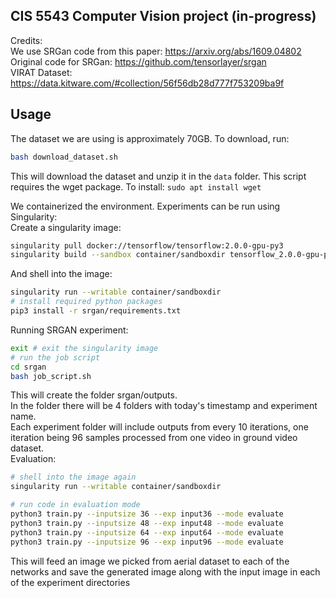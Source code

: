 ## CIS 5543 Computer Vision project (in-progress)  
Credits:  
We use SRGan code from this paper: https://arxiv.org/abs/1609.04802  
Original code for SRGan: https://github.com/tensorlayer/srgan  
VIRAT Dataset: https://data.kitware.com/#collection/56f56db28d777f753209ba9f  


## Usage  

The dataset we are using is approximately 70GB. To download, run:
```bash
bash download_dataset.sh
```
This will download the dataset and unzip it in the `data` folder. This script requires the wget package. To install: `sudo apt install wget`  

We containerized the environment. Experiments can be run using Singularity:  
Create a singularity image:
```bash
singularity pull docker://tensorflow/tensorflow:2.0.0-gpu-py3
singularity build --sandbox container/sandboxdir tensorflow_2.0.0-gpu-py3.sif
```
And shell into the image:
```bash
singularity run --writable container/sandboxdir
# install required python packages
pip3 install -r srgan/requirements.txt
```
Running SRGAN experiment:
```bash
exit # exit the singularity image
# run the job script
cd srgan
bash job_script.sh
```
This will create the folder srgan/outputs.  
In the folder there will be 4 folders with today's timestamp and experiment name.  
Each experiment folder will include outputs from every 10 iterations, one iteration being 96 samples processed from one video in ground video dataset.  
Evaluation:
```bash
# shell into the image again
singularity run --writable container/sandboxdir

# run code in evaluation mode
python3 train.py --inputsize 36 --exp input36 --mode evaluate
python3 train.py --inputsize 48 --exp input48 --mode evaluate
python3 train.py --inputsize 64 --exp input64 --mode evaluate
python3 train.py --inputsize 96 --exp input96 --mode evaluate
```
This will feed an image we picked from aerial dataset to each of the networks and save the generated image along with the input image in each of the experiment directories
